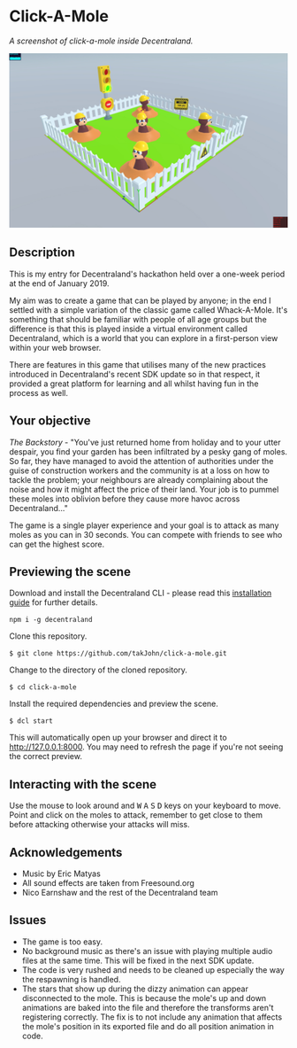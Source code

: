 # Click-A-Mole

_A screenshot of click-a-mole inside Decentraland._

![screenshot](https://github.com/takJohn/click-a-mole/blob/master/screenshots/click-a-mole-sreen.jpg)

## Description

This is my entry for Decentraland's hackathon held over a one-week period at the end of January 2019.

My aim was to create a game that can be played by anyone; in the end I settled with a simple variation of the classic game called Whack-A-Mole. It's something that should be familiar with people of all age groups but the difference is that this is played inside a virtual environment called Decentraland, which is a world that you can explore in a first-person view within your web browser.

There are features in this game that utilises many of the new practices introduced in Decentraland's recent SDK update so in that respect, it provided a great platform for learning and all whilst having fun in the process as well.

## Your objective

_The Backstory_ - "You've just returned home from holiday and to your utter despair, you find your garden has been infiltrated by a pesky gang of moles. So far, they have managed to avoid the attention of authorities under the guise of construction workers and the community is at a loss on how to tackle the problem; your neighbours are already complaining about the noise and how it might affect the price of their land. Your job is to pummel these moles into oblivion before they cause more havoc across Decentraland..."

The game is a single player experience and your goal is to attack as many moles as you can in 30 seconds. You can compete with friends to see who can get the highest score.

## Previewing the scene

Download and install the Decentraland CLI - please read this [installation guide](https://docs.decentraland.org/getting-started/installation-guide/) for further details.

```
npm i -g decentraland
```

Clone this repository.

```
$ git clone https://github.com/takJohn/click-a-mole.git
```

Change to the directory of the cloned repository.

```
$ cd click-a-mole
```

Install the required dependencies and preview the scene.

```
$ dcl start
```

This will automatically open up your browser and direct it to <http://127.0.0.1:8000>. You may need to refresh the page if you're not seeing the correct preview.

## Interacting with the scene

Use the mouse to look around and <kbd>W</kbd> <kbd>A</kbd> <kbd>S</kbd> <kbd>D</kbd> keys on your keyboard to move. Point and click on the moles to attack, remember to get close to them before attacking otherwise your attacks will miss.

## Acknowledgements

- Music by Eric Matyas
- All sound effects are taken from Freesound.org
- Nico Earnshaw and the rest of the Decentraland team

## Issues

- The game is too easy.
- No background music as there's an issue with playing multiple audio files at the same time. This will be fixed in the next SDK update.
- The code is very rushed and needs to be cleaned up especially the way the respawning is handled.
- The stars that show up during the dizzy animation can appear disconnected to the mole. This is because the mole's up and down animations are baked into the file and therefore the transforms aren't registering correctly. The fix is to not include any animation that affects the mole's position in its exported file and do all position animation in code.
